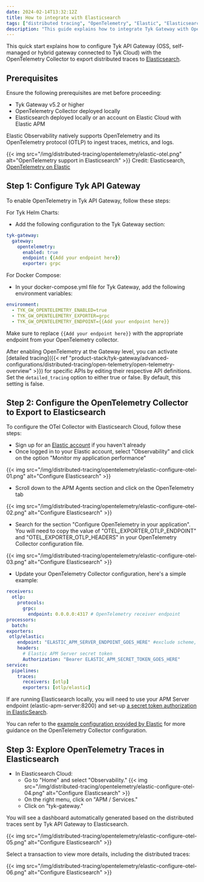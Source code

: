 ```yaml
---
date: 2024-02-14T13:32:12Z
title: How to integrate with Elasticsearch
tags: ["distributed tracing", "OpenTelemetry", "Elastic", "Elasticsearch", "ELK", "API Observability", "Observability"]
description: "This guide explains how to integrate Tyk Gateway with OpenTelemetry and Elasticsearch to enhance API Observability"
---
```


This quick start explains how to configure Tyk API Gateway (OSS, self-managed or hybrid gateway connected to Tyk Cloud) with the OpenTelemetry Collector to export distributed traces to [Elasticsearch](https://www.elastic.co/observability).

## Prerequisites

Ensure the following prerequisites are met before proceeding:

* Tyk Gateway v5.2 or higher
* OpenTelemetry Collector deployed locally
* Elasticsearch deployed locally or an account on Elastic Cloud with Elastic APM

Elastic Observability natively supports OpenTelemetry and its OpenTelemetry protocol (OTLP) to ingest traces, metrics, and logs. 

{{< img src="/img/distributed-tracing/opentelemetry/elastic-otel.png" alt="OpenTelemetry support in Elasticsearch" >}}
Credit: Elasticsearch, [OpenTelemetry on Elastic](https://www.elastic.co/blog/opentelemetry-observability)

## Step 1: Configure Tyk API Gateway

To enable OpenTelemetry in Tyk API Gateway, follow these steps:

For Tyk Helm Charts:
* Add the following configuration to the Tyk Gateway section:

```yaml
tyk-gateway:
  gateway:
    opentelemetry:
      enabled: true
      endpoint: {{Add your endpoint here}}
      exporter: grpc
```

For Docker Compose:
* In your docker-compose.yml file for Tyk Gateway, add the following environment variables:

```yaml
environment:
  - TYK_GW_OPENTELEMETRY_ENABLED=true
  - TYK_GW_OPENTELEMETRY_EXPORTER=grpc
  - TYK_GW_OPENTELEMETRY_ENDPOINT={{Add your endpoint here}}
```

Make sure to replace `{{Add your endpoint here}}` with the appropriate endpoint from your OpenTelemetry collector.

After enabling OpenTelemetry at the Gateway level, you can activate [detailed tracing]({{< ref "product-stack/tyk-gateway/advanced-configurations/distributed-tracing/open-telemetry/open-telemetry-overview" >}}) for specific APIs by editing their respective API definitions. Set the `detailed_tracing` option to either true or false. By default, this setting is false.

## Step 2: Configure the OpenTelemetry Collector to Export to Elasticsearch

To configure the OTel Collector with Elasticsearch Cloud, follow these steps:

* Sign up for an [Elastic account](https://www.elastic.co/) if you haven't already
* Once logged in to your Elastic account, select "Observability" and click on the option "Monitor my application performance"

{{< img src="/img/distributed-tracing/opentelemetry/elastic-configure-otel-01.png" alt="Configure Elasticsearch" >}}

* Scroll down to the APM Agents section and click on the OpenTelemetry tab

{{< img src="/img/distributed-tracing/opentelemetry/elastic-configure-otel-02.png" alt="Configure Elasticsearch" >}}

* Search for the section "Configure OpenTelemetry in your application". You will need to copy the value of "OTEL_EXPORTER_OTLP_ENDPOINT" and "OTEL_EXPORTER_OTLP_HEADERS" in your OpenTelemetry Collector configuration file.

{{< img src="/img/distributed-tracing/opentelemetry/elastic-configure-otel-03.png" alt="Configure Elasticsearch" >}}

* Update your OpenTelemetry Collector configuration, here's a simple example:

```yaml
receivers:
  otlp:
    protocols:
      grpc:
        endpoint: 0.0.0.0:4317 # OpenTelemetry receiver endpoint
processors:
  batch:
exporters:
 otlp/elastic:
    endpoint: "ELASTIC_APM_SERVER_ENDPOINT_GOES_HERE" #exclude scheme, e.g. HTTPS:// or HTTP://
    headers:
      # Elastic APM Server secret token
      Authorization: "Bearer ELASTIC_APM_SECRET_TOKEN_GOES_HERE"
service:
  pipelines:
    traces:
      receivers: [otlp]
      exporters: [otlp/elastic]
```

If are running Elasticsearch locally, you will need to use your APM Server endpoint (elastic-apm-server:8200) and set-up [a secret token authorization in ElasticSearch](https://www.elastic.co/guide/en/observability/current/secret-token.html).

You can refer to the [example configuration provided by Elastic](https://www.elastic.co/guide/en/observability/current/open-telemetry-direct.html#connect-open-telemetry-collector) for more guidance on the OpenTelemetry Collector configuration.

## Step 3: Explore OpenTelemetry Traces in Elasticsearch

* In Elasticsearch Cloud:
  * Go to "Home" and select "Observability."
  {{< img src="/img/distributed-tracing/opentelemetry/elastic-configure-otel-04.png" alt="Configure Elasticsearch" >}}
  * On the right menu, click on "APM / Services."
  * Click on "tyk-gateway."

You will see a dashboard automatically generated based on the distributed traces sent by Tyk API Gateway to Elasticsearch.

{{< img src="/img/distributed-tracing/opentelemetry/elastic-configure-otel-05.png" alt="Configure Elasticsearch" >}}

Select a transaction to view more details, including the distributed traces:

{{< img src="/img/distributed-tracing/opentelemetry/elastic-configure-otel-06.png" alt="Configure Elasticsearch" >}}


